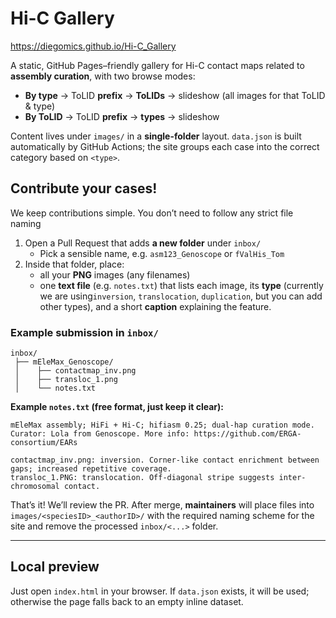 # Hi-C Gallery
https://diegomics.github.io/Hi-C_Gallery

A static, GitHub Pages–friendly gallery for Hi-C contact maps related to **assembly curation**, with two browse modes:

- **By type** → ToLID **prefix** → **ToLIDs** → slideshow (all images for that ToLID & type)
- **By ToLID** → ToLID **prefix** → **types** → slideshow

Content lives under `images/` in a **single-folder** layout. 
`data.json` is built automatically by GitHub Actions; the site groups each case into the correct category based on `<type>`.


## Contribute your cases!
We keep contributions simple. You don’t need to follow any strict file naming

1. Open a Pull Request that adds **a new folder** under `inbox/`
   - Pick a sensible name, e.g. `asm123_Genoscope` or `fValHis_Tom`
2. Inside that folder, place:
   - all your **PNG** images (any filenames)
   - one **text file** (e.g. `notes.txt`) that lists each image, its **type** (currently we are using`inversion`, `translocation`, `duplication`, but you can add other types), and a short **caption** explaining the feature.



### Example submission in `inbox/` 
```
inbox/
 ├── mEleMax_Genoscope/
 │    ├── contactmap_inv.png
 │    ├── transloc_1.png
 │    └── notes.txt
```
**Example `notes.txt` (free format, just keep it clear):**
```
mEleMax assembly; HiFi + Hi-C; hifiasm 0.25; dual-hap curation mode.
Curator: Lola from Genoscope. More info: https://github.com/ERGA-consortium/EARs

contactmap_inv.png: inversion. Corner-like contact enrichment between gaps; increased repetitive coverage.
transloc_1.PNG: translocation. Off-diagonal stripe suggests inter-chromosomal contact.
```
That’s it! We’ll review the PR. After merge, **maintainers** will place files into `images/<speciesID>_<authorID>/` with the required naming scheme for the site and remove the processed `inbox/<...>` folder.

---

## Local preview
Just open `index.html` in your browser. 
If `data.json` exists, it will be used; otherwise the page falls back to an empty inline dataset.
